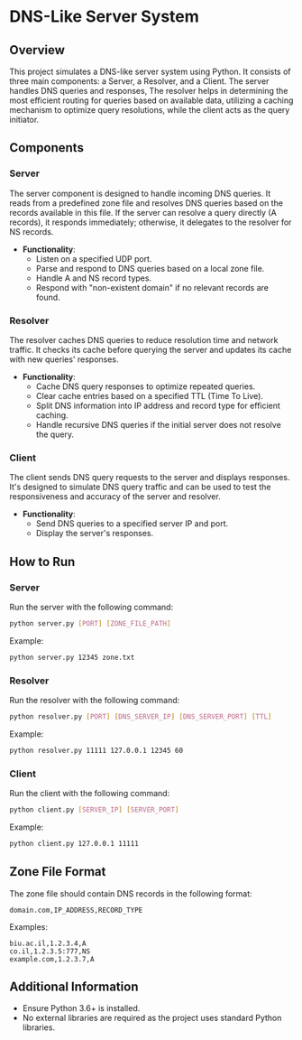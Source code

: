 
# DNS-Like Server System

## Overview
This project simulates a DNS-like server system using Python. It consists of three main components: a Server, a Resolver, and a Client. The server handles DNS queries and responses, The resolver helps in determining the most efficient routing for queries based on available data, utilizing a caching mechanism to optimize query resolutions, while the client acts as the query initiator.

## Components

### Server
The server component is designed to handle incoming DNS queries. It reads from a predefined zone file and resolves DNS queries based on the records available in this file. If the server can resolve a query directly (A records), it responds immediately; otherwise, it delegates to the resolver for NS records.

- **Functionality**:
  - Listen on a specified UDP port.
  - Parse and respond to DNS queries based on a local zone file.
  - Handle A and NS record types.
  - Respond with "non-existent domain" if no relevant records are found.

### Resolver
The resolver caches DNS queries to reduce resolution time and network traffic. It checks its cache before querying the server and updates its cache with new queries' responses.

- **Functionality**:
  - Cache DNS query responses to optimize repeated queries.
  - Clear cache entries based on a specified TTL (Time To Live).
  - Split DNS information into IP address and record type for efficient caching.
  - Handle recursive DNS queries if the initial server does not resolve the query.

### Client
The client sends DNS query requests to the server and displays responses. It's designed to simulate DNS query traffic and can be used to test the responsiveness and accuracy of the server and resolver.

- **Functionality**:
  - Send DNS queries to a specified server IP and port.
  - Display the server's responses.

## How to Run

### Server
Run the server with the following command:
```bash
python server.py [PORT] [ZONE_FILE_PATH]
```
Example:
```bash
python server.py 12345 zone.txt
```

### Resolver
Run the resolver with the following command:
```bash
python resolver.py [PORT] [DNS_SERVER_IP] [DNS_SERVER_PORT] [TTL]
```
Example:
```bash
python resolver.py 11111 127.0.0.1 12345 60
```

### Client
Run the client with the following command:
```bash
python client.py [SERVER_IP] [SERVER_PORT]
```
Example:
```bash
python client.py 127.0.0.1 11111
```

## Zone File Format
The zone file should contain DNS records in the following format:
```
domain.com,IP_ADDRESS,RECORD_TYPE
```
Examples:
```
biu.ac.il,1.2.3.4,A
co.il,1.2.3.5:777,NS
example.com,1.2.3.7,A
```

## Additional Information
- Ensure Python 3.6+ is installed.
- No external libraries are required as the project uses standard Python libraries.